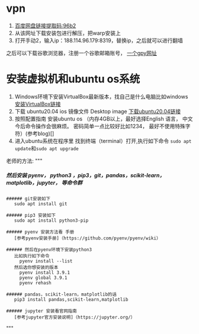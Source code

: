 # vpn
1. [百度网盘链接提取码:96b2](https://wwrx.lanzoum.com/icTU70uuwe5c)
2. 从该网址下载安装包进行解压，把warp安装上
3. 打开手动2，输入ip：188.114.96.179:8319，替换ip，之后就可以进行翻墙

之后可以下载谷歌浏览器，注册一个谷歌邮箱账号，
[一个gpy网址](https://poe.com/ChatGPT)


# 安装虚拟机和ubuntu os系统
1. Windows环境下安装VirtualBox最新版本，找自己是什么电脑比如windows [ 安装VirtualBox链接](https://www.oracle.com/jp/virtualization/technologies/vm/downloads/virtualbox-downloads.html)
2. 下载 ubuntu20.04 ios 镜像文件 Desktop image [下载ubuntu20.04链接](https://releases.ubuntu.com/focal/)
3. 按照配置指南 安装ubuntu os （内存4GB以上，最好选择English 语言， 中文今后命令操作会很麻烦。 密码简单一点比较好比如1234， 最好不使用特殊字符）(参考blog)[]
4. 进入ubuntu系统在程序里 找到终端（terminal）打开,执行如下命令 `sudo apt update`和`sudo apt upgrade`

老师的方法:
"""

  ##### 然后安装 pyenv， python3 ，pip3，git，pandas，scikit-learn，matplotlib，jupyter， 等命令群
    ###### git安装如下
       sudo apt install git

    ###### pip3 安装如下
       sudo apt install python3-pip

    ###### pyenv 安装方法看 手册 
       [参考pyenv安装手册]（https://github.com/pyenv/pyenv/wiki）

    ###### 然后在pyenv环境下安装python3
       比如执行如下命令
         pyenv install --list
       然后选你想安装的版本
         pyenv install 3.9.1
         pyenv global 3.9.1
         pyenv rehash

    ###### pandas，scikit-learn，matplotlib的话
       pip3 install pandas,scikit-learn,matplotlib

    ###### jupyter 安装看官网指南
       [参考jupyter官方安装说明]（https://jupyter.org/）
       
"""



